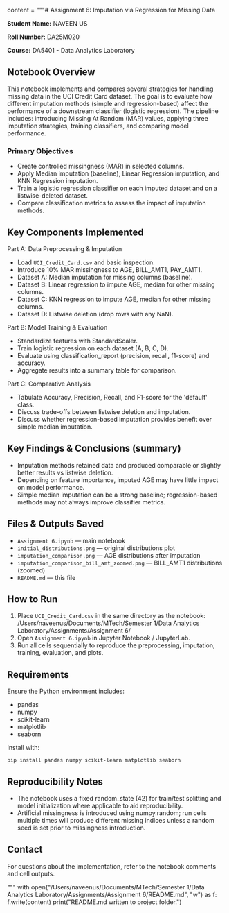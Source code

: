 content = """# Assignment 6: Imputation via Regression for Missing Data

**Student Name:** NAVEEN US

**Roll Number:** DA25M020

**Course:** DA5401 - Data Analytics Laboratory

## Notebook Overview

This notebook implements and compares several strategies for handling missing data in the UCI Credit Card dataset. The goal is to evaluate how different imputation methods (simple and regression-based) affect the performance of a downstream classifier (logistic regression). The pipeline includes: introducing Missing At Random (MAR) values, applying three imputation strategies, training classifiers, and comparing model performance.

### Primary Objectives
- Create controlled missingness (MAR) in selected columns.
- Apply Median imputation (baseline), Linear Regression imputation, and KNN Regression imputation.
- Train a logistic regression classifier on each imputed dataset and on a listwise-deleted dataset.
- Compare classification metrics to assess the impact of imputation methods.

## Key Components Implemented

Part A: Data Preprocessing & Imputation
- Load `UCI_Credit_Card.csv` and basic inspection.
- Introduce 10% MAR missingness to AGE, BILL_AMT1, PAY_AMT1.
- Dataset A: Median imputation for missing columns (baseline).
- Dataset B: Linear regression to impute AGE, median for other missing columns.
- Dataset C: KNN regression to impute AGE, median for other missing columns.
- Dataset D: Listwise deletion (drop rows with any NaN).

Part B: Model Training & Evaluation
- Standardize features with StandardScaler.
- Train logistic regression on each dataset (A, B, C, D).
- Evaluate using classification_report (precision, recall, f1-score) and accuracy.
- Aggregate results into a summary table for comparison.

Part C: Comparative Analysis
- Tabulate Accuracy, Precision, Recall, and F1-score for the 'default' class.
- Discuss trade-offs between listwise deletion and imputation.
- Discuss whether regression-based imputation provides benefit over simple median imputation.

## Key Findings & Conclusions (summary)
- Imputation methods retained data and produced comparable or slightly better results vs listwise deletion.
- Depending on feature importance, imputed AGE may have little impact on model performance.
- Simple median imputation can be a strong baseline; regression-based methods may not always improve classifier metrics.

## Files & Outputs Saved
- `Assignment 6.ipynb` — main notebook
- `initial_distributions.png` — original distributions plot
- `imputation_comparison.png` — AGE distributions after imputation
- `imputation_comparison_bill_amt_zoomed.png` — BILL_AMT1 distributions (zoomed)
- `README.md` — this file

## How to Run

1. Place `UCI_Credit_Card.csv` in the same directory as the notebook:
   /Users/naveenus/Documents/MTech/Semester 1/Data Analytics Laboratory/Assignments/Assignment 6/
2. Open `Assignment 6.ipynb` in Jupyter Notebook / JupyterLab.
3. Run all cells sequentially to reproduce the preprocessing, imputation, training, evaluation, and plots.

## Requirements

Ensure the Python environment includes:
- pandas
- numpy
- scikit-learn
- matplotlib
- seaborn

Install with:
```
pip install pandas numpy scikit-learn matplotlib seaborn
```

## Reproducibility Notes
- The notebook uses a fixed random_state (42) for train/test splitting and model initialization where applicable to aid reproducibility.
- Artificial missingness is introduced using numpy.random; run cells multiple times will produce different missing indices unless a random seed is set prior to missingness introduction.

## Contact
For questions about the implementation, refer to the notebook comments and cell outputs.

"""
with open("/Users/naveenus/Documents/MTech/Semester 1/Data Analytics Laboratory/Assignments/Assignment 6/README.md", "w") as f:
    f.write(content)
print("README.md written to project folder.")
